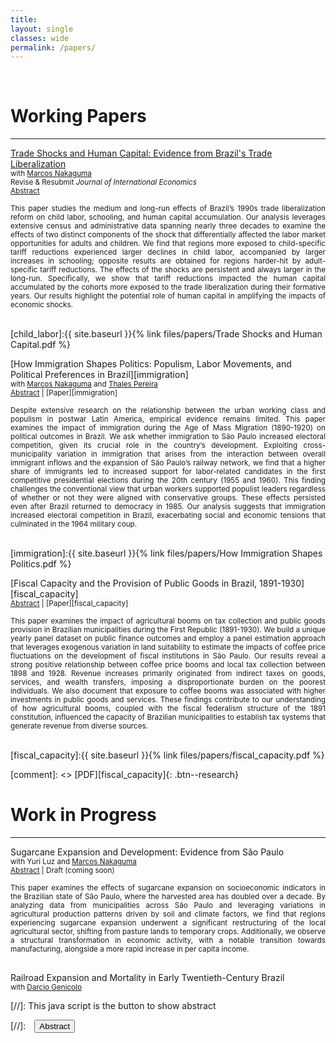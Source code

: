 ```yaml
---
title: 
layout: single
classes: wide
permalink: /papers/
---
```

<br/> 

<!-- Google Tag Manager (noscript) -->
<noscript><iframe src="https://www.googletagmanager.com/ns.html?id=GTM-PNS829G"
height="0" width="0" style="display:none;visibility:hidden"></iframe></noscript>
<!-- End Google Tag Manager (noscript) -->

# Working Papers

- - -

[Trade Shocks and Human Capital: Evidence from Brazil's Trade Liberalization](https://papers.ssrn.com/sol3/papers.cfm?abstract_id=4844234) <br/>
<small> with [Marcos Nakaguma](https://sites.google.com/view/nakaguma/home) </small> <br/>
<small> Revise & Resubmit <em>Journal of International Economics</em> </small> <br/>
<small> <a href="#/" onclick="visib('child_labor')">Abstract</a> <!--| [Paper][child_labor] --> </small>
<!-- <small style="display: block; text-align: justify; line-height: 1.2"> Presentations: SBE 2019 and 2024, LACEA-LAMES 2021, NEUDC 2021, RIDGE 2024, EEA-ESEM 2024, and GeFam 2024 </small> -->

<div id="child_labor" style="display: block; text-align: justify; line-height: 1.2" ><small>
This paper studies the medium and long-run effects of Brazil’s 1990s trade liberalization reform on child labor, schooling, and human capital accumulation. Our analysis leverages extensive census and administrative data spanning nearly three decades to examine the effects of two distinct components of the shock that differentially affected the labor market opportunities for adults and children. We find that regions more exposed to child-specific tariff reductions experienced larger declines in child labor, accompanied by larger increases in schooling; opposite results are obtained for regions harder-hit by adult-specific tariff reductions. The effects of the shocks are persistent and always larger in the long-run. Specifically, we show that tariff reductions impacted the human capital accumulated by the cohorts more exposed to the trade liberalization during their formative years. Our results highlight the potential role of human capital in amplifying the impacts of economic shocks.
</small><br><br/></div>

[child_labor]:{{ site.baseurl }}{% link files/papers/Trade Shocks and Human Capital.pdf %}


[How Immigration Shapes Politics: Populism, Labor Movements, and Political Preferences in Brazil][immigration] <br/>
<small> with [Marcos Nakaguma](https://sites.google.com/view/nakaguma/home) and [Thales Pereira](https://thaleszp.com/) </small> <br/>
<small> <a href="#/" onclick="visib('immigration')">Abstract</a> | [Paper][immigration] </small>
<!--<small style="display: block; text-align: justify; line-height: 1.2"> Presentations: SBE 2022 and RIDGE 2024 </small> -->

<div id="immigration" style="display: block <!-- none -->; text-align: justify; line-height: 1.2" ><small>
Despite extensive research on the relationship between the urban working class and populism in postwar Latin America, empirical evidence remains limited. This paper examines the impact of immigration during the Age of Mass Migration (1890-1920) on political outcomes in Brazil. We ask whether immigration to São Paulo increased electoral competition, given its crucial role in the country’s development. Exploiting cross-municipality variation in immigration that arises from the interaction between overall immigrant inflows and the expansion of São Paulo’s railway network, we find that a higher share of immigrants led to increased support for labor-related candidates in the first competitive presidential elections during the 20th century (1955 and 1960). This finding challenges the conventional view that urban workers supported populist leaders regardless of whether or not they were aligned with conservative groups. These effects persisted even after Brazil returned to democracy in 1985. Our analysis suggests that immigration increased electoral competition in Brazil, exacerbating social and economic tensions that culminated in the 1964 military coup.
</small><br><br/></div>

[immigration]:{{ site.baseurl }}{% link files/papers/How Immigration Shapes Politics.pdf %}


[Fiscal Capacity and the Provision of Public Goods in Brazil, 1891-1930][fiscal_capacity] <br/>
<small> <a href="#/" onclick="visib('fiscal_capacity')">Abstract</a> | [Paper][fiscal_capacity] </small>
<!-- <small style="display: block; text-align: justify; line-height: 1.2"> Presentations: SBE 2023 </small> -->

<div id="fiscal_capacity" style="display: block <!-- none -->; text-align: justify; line-height: 1.2" ><small>
This paper examines the impact of agricultural booms on tax collection and public goods provision in Brazilian municipalities during the First Republic (1891-1930). We build a unique yearly panel dataset on public finance outcomes and employ a panel estimation approach that leverages exogenous variation in land suitability to estimate the impacts of coffee price fluctuations on the development of fiscal institutions in São Paulo. Our results reveal a strong positive relationship between coffee price booms and local tax collection between 1898 and 1928. Revenue increases primarily originated from indirect taxes on goods, services, and wealth transfers, imposing a disproportionate burden on the poorest individuals. We also document that exposure to coffee booms was associated with higher investments in public goods and services. These findings contribute to our understanding of how agricultural booms, coupled with the fiscal federalism structure of the 1891 constitution, influenced the capacity of Brazilian municipalities to establish tax systems that generate revenue from diverse sources.
</small><br><br/></div>

[fiscal_capacity]:{{ site.baseurl }}{% link files/papers/fiscal_capacity.pdf %}

[comment]: <> [PDF][fiscal_capacity]{: .btn--research}


# Work in Progress

- - -

<!--
**Sugarcane Expansion and Development: Evidence from São Paulo** <br/>
<small> With Yuri Luz and [Marcos Nakaguma](https://sites.google.com/view/nakaguma/home) </small> <br/>
<small> <a href="#/" onclick="visib('sugarcane')">Abstract</a> | Draft (coming soon) </small>

<div id="sugarcane" style="display: none; text-align: justify; line-height: 1.2" ><small>
This paper studies the impacts of sugarcane expansion on socioeconomic indicators in the Brazilian state of São Paulo, where the harvested area doubled in ten years. Using data from São Paulo municipalities and exploiting soil- and climate-induced variation in agricultural production patterns, we find that localities where sugarcane expanded experienced restructuring of the local agriculture sector from pasture lands to temporary crops. We also document a structural transformation in economic activity towards manufacturing and a faster increase in income per capita. 
</small><br><br/></div>
-->

Sugarcane Expansion and Development: Evidence from São Paulo <br/>
<small> with Yuri Luz and [Marcos Nakaguma](https://sites.google.com/view/nakaguma/home) </small> <br/>
<small> <a href="#/" onclick="visib('sugarcane')">Abstract</a> | Draft (coming soon) </small>

<div id="sugarcane" style="display: block; text-align: justify; line-height: 1.2" ><small>
This paper examines the effects of sugarcane expansion on socioeconomic indicators in the Brazilian state of São Paulo, where the harvested area has doubled over a decade. By analyzing data from municipalities across São Paulo and leveraging variations in agricultural production patterns driven by soil and climate factors, we find that regions experiencing sugarcane expansion underwent a significant restructuring of the local agricultural sector, shifting from pasture lands to temporary crops. Additionally, we observe a structural transformation in economic activity, with a notable transition towards manufacturing, alongside a more rapid increase in per capita income. 
</small><br><br/></div>

Railroad Expansion and Mortality in Early Twentieth-Century Brazil <br/>
<small> with [Darcio Genicolo](https://darciogm.github.io/) </small> <br/>



[//]: This java script is the button to show abstract
<script>
 function visib(id) {
  var x = document.getElementById(id);
  if (x.style.display === "block") {
    x.style.display = "none";
  } else {
    x.style.display = "block";
  }
}
</script>

[//]:&emsp;<button onclick="visib('polariz')" class="btn btn--inverse btn--small">Abstract</button>